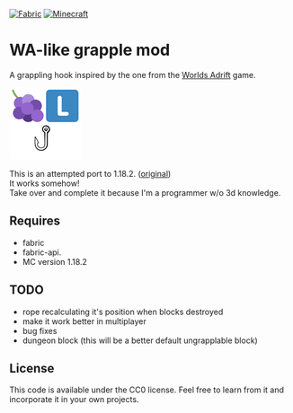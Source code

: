 [![Fabric](https://img.shields.io/badge/Mod_Loader-Fabric-blue)](https://fabricmc.net/)
[![Minecraft](https://img.shields.io/badge/Minecraft-1.18.2-green)](https://www.minecraft.net/)

# WA-like grapple mod

A grappling hook inspired by the one from the [Worlds Adrift](https://www.worldsadrift.com/) game.

![GitHub Logo](https://github.com/Azim-D3Tm/WAGrappleMod/raw/master/src/main/resources/assets/wagrapple/icon.png)

This is an attempted port to 1.18.2. ([original](https://github.com/Azim/WAGrappleMod)) \
It works somehow! \
Take over and complete it because I'm a programmer w/o 3d knowledge.

## Requires

 * fabric
 * fabric-api.
 * MC version 1.18.2

## TODO

 * rope recalculating it's position when blocks destroyed
 * make it work better in multiplayer
 * bug fixes
 * dungeon block (this will be a better default ungrapplable block)

## License

This code is available under the CC0 license. Feel free to learn from it and incorporate it in your own projects.
